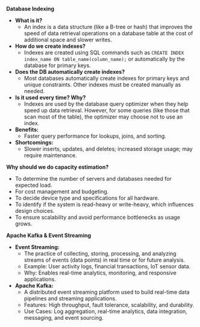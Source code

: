 <!-- Reference: Common Database Indexing FAQs -->

**Database Indexing**
- **What is it?**
  - An index is a data structure (like a B-tree or hash) that improves the speed of data retrieval operations on a database table at the cost of additional space and slower writes.
- **How do we create indexes?**
  - Indexes are created using SQL commands such as `CREATE INDEX index_name ON table_name(column_name);` or automatically by the database for primary keys.
- **Does the DB automatically create indexes?**
  - Most databases automatically create indexes for primary keys and unique constraints. Other indexes must be created manually as needed.
- **Is it used every time? Why?**
  - Indexes are used by the database query optimizer when they help speed up data retrieval. However, for some queries (like those that scan most of the table), the optimizer may choose not to use an index.
- **Benefits:**
  - Faster query performance for lookups, joins, and sorting.
- **Shortcomings:**
  - Slower inserts, updates, and deletes; increased storage usage; may require maintenance.

**Why should we do capacity estimation?**
- To determine the number of servers and databases needed for expected load.
- For cost management and budgeting.
- To decide device type and specifications for all hardware.
- To identify if the system is read-heavy or write-heavy, which influences design choices.
- To ensure scalability and avoid performance bottlenecks as usage grows.

**Apache Kafka & Event Streaming**
- **Event Streaming:**
  - The practice of collecting, storing, processing, and analyzing streams of events (data points) in real time or for future analysis.
  - Example: User activity logs, financial transactions, IoT sensor data.
  - Why: Enables real-time analytics, monitoring, and responsive applications.
- **Apache Kafka:**
  - A distributed event streaming platform used to build real-time data pipelines and streaming applications.
  - Features: High throughput, fault tolerance, scalability, and durability.
  - Use Cases: Log aggregation, real-time analytics, data integration, messaging, and event sourcing.
